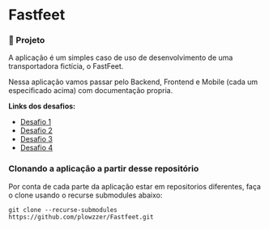 # Fastfeet

### 🚀 Projeto

A aplicação é um simples caso de uso de desenvolvimento de uma transportadora fictícia, o FastFeet.

Nessa aplicação vamos passar pelo Backend, Frontend e Mobile (cada um especificado acima) com documentação propria.

<strong>Links dos desafios:</strong>

- [Desafio 1](https://github.com/rocketseat/bootcamp-gostack-desafio-02)
- [Desafio 2](https://github.com/rocketseat/bootcamp-gostack-desafio-03)
- [Desafio 3](https://github.com/rocketseat/bootcamp-gostack-desafio-09)
- [Desafio 4](https://github.com/rocketseat/bootcamp-gostack-desafio-10)

### Clonando a aplicação a partir desse repositório

Por conta de cada parte da aplicação estar em repositorios diferentes, faça o clone usando o recurse submodules abaixo:

`git clone --recurse-submodules https://github.com/plowzzer/Fastfeet.git`

